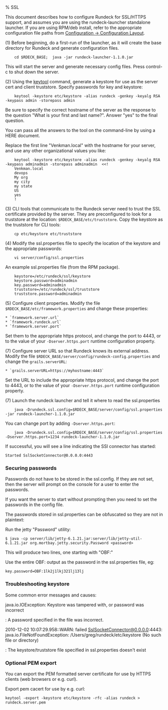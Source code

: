 % SSL

This document describes how to configure Rundeck for SSL/HTTPS
support, and assumes you are using the rundeck-launcher standalone
launcher.  If you are using RPM/deb install, refer to the appropriate configuration file paths from [Configuration -> Configuration Layout](configuration.html#configuration-layout).

(1) Before beginning, do a first-run of the launcher, as it will create
the base directory for Rundeck and generate configuration files.

        cd $RDECK_BASE;  java -jar rundeck-launcher-1.1.0.jar

This will start the server and generate necessary config files.  Press
control-c to shut down the server.

(2)  Using the [keytool] command, generate a keystore for use as the
server cert and client truststore. Specify passwords for key and keystore:

        keytool -keystore etc/keystore -alias rundeck -genkey -keyalg RSA -keypass admin -storepass admin
    
Be sure to specify the correct hostname of the server as the response
to the question "What is your first and last name?".  Answer "yes" to
the final question.

You can pass all the answers to the tool on the command-line by using
a HERE document.

Replace the first line "Venkman.local" with the hostname for your
server, and use any other organizational values you like:
    
        keytool -keystore etc/keystore -alias rundeck -genkey -keyalg RSA -keypass adminadmin -storepass adminadmin  <<!
        Venkman.local
        devops
        My org
        my city
        my state
        US
        yes
        !

[keytool]: http://linux.die.net/man/1/keytool-java-1.6.0-openjdk

(3) CLI tools that communicate to the Rundeck server need to trust the
SSL certificate provided by the server.  They are preconfigured to
look for a truststore at the location:
`$RDECK_BASE/etc/truststore`. Copy the keystore as the truststore for
CLI tools: 

        cp etc/keystore etc/truststore

(4) Modify the ssl.properties file to specify the location of the
keystore and the appropriate passwords:

        vi server/config/ssl.properties

An example ssl.properties file (from the RPM package).

        keystore=/etc/rundeck/ssl/keystore
        keystore.password=adminadmin
        key.password=adminadmin
        truststore=/etc/rundeck/ssl/truststore
        truststore.password=adminadmin
        
(5) Configure client properties.  Modify the file
`$RDECK_BASE/etc/framework.properties` and change these properties: 

    * `framework.server.url`
    * `framework.rundeck.url`
    * `framework.server.port` 
    
Set them to the appropriate https protocol, and change the port to
4443, or to the value of your `-Dserver.https.port` runtime
configuration property.
        
(7) Configure server URL so that Rundeck knows its external address.  Modify the file
`$RDECK_BASE/server/config/rundeck-config.properties` and change the `grails.serverURL`: 

    * `grails.serverURL=https://myhostname:4443`
    
Set the URL to include the appropriate https protocol, and change the port to
4443, or to the value of your `-Dserver.https.port` runtime
configuration property.

(7) Launch the rundeck launcher and tell it where to read the ssl.properties

        java -Drundeck.ssl.config=$RDECK_BASE/server/config/ssl.properties -jar rundeck-launcher-1.1.0.jar
    
You can change port by adding `-Dserver.https.port`:
    
        java -Drundeck.ssl.config=$RDECK_BASE/server/config/ssl.properties -Dserver.https.port=1234 rundeck-launcher-1.1.0.jar
    
If successful, you will see a line indicating the SSl connector has started:

    Started SslSocketConnector@0.0.0.0:4443

### Securing passwords

Passwords do not have to be stored in the ssl.config.  If they are not
set, then the server will prompt on the console for a user to enter
the passwords.

If you want the server to start without prompting then you need to set
the passwords in the config file.  

The passwords stored in ssl.properties can be obfuscated so they are
not in plaintext:

Run the jetty "Password" utility:

    $ java -cp server/lib/jetty-6.1.21.jar:server/lib/jetty-util-6.1.21.jar org.mortbay.jetty.security.Password <password>
    
This will produce two lines, one starting with "OBF:"

Use the entire OBF: output as the password in the ssl.properties file, eg:

    key.password=OBF:1lk2j1lkj321lj13lj
    

### Troubleshooting keystore

Some common error messages and causes:


java.io.IOException: Keystore was tampered with, or password was incorrect

:    A password specified in the file was incorrect.

2010-12-02 10:07:29.958::WARN:  failed SslSocketConnector@0.0.0.0:4443: java.io.FileNotFoundException: /Users/greg/rundeck/etc/keystore (No such file or directory)

:    The keystore/truststore file specified in ssl.properties doesn't exist


### Optional PEM export

You can export the PEM formatted server certificate for use by HTTPS
clients (web browsers or e.g. curl).


Export pem cacert for use by e.g. curl: 

    keytool -export -keystore etc/keystore -rfc -alias rundeck > rundeck.server.pem
